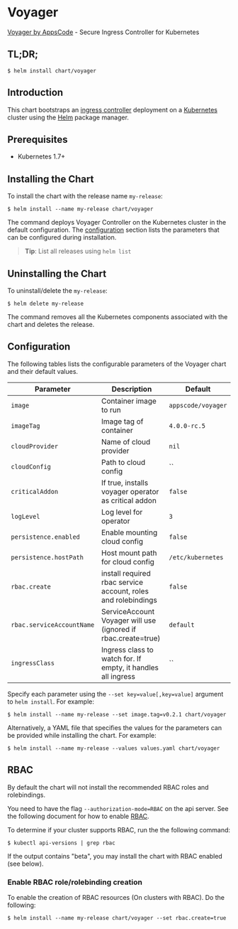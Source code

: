 # Voyager
[Voyager by AppsCode](https://github.com/appscode/voyager) - Secure Ingress Controller for Kubernetes

## TL;DR;

```console
$ helm install chart/voyager
```

## Introduction

This chart bootstraps an [ingress controller](https://github.com/appscode/voyager) deployment on a [Kubernetes](http://kubernetes.io) cluster using the [Helm](https://helm.sh) package manager.


## Prerequisites

- Kubernetes 1.7+

## Installing the Chart
To install the chart with the release name `my-release`:
```console
$ helm install --name my-release chart/voyager
```
The command deploys Voyager Controller on the Kubernetes cluster in the default configuration. The [configuration](#configuration) section lists the parameters that can be configured during installation.

> **Tip**: List all releases using `helm list`

## Uninstalling the Chart

To uninstall/delete the `my-release`:

```console
$ helm delete my-release
```

The command removes all the Kubernetes components associated with the chart and deletes the release.

## Configuration

The following tables lists the configurable parameters of the Voyager chart and their default values.


| Parameter                 | Description                                                   | Default            |
| --------------------------| ------------------------------------------------------------- | ------------------ |
| `image`                   | Container image to run                                        | `appscode/voyager` |
| `imageTag`                | Image tag of container                                        | `4.0.0-rc.5`       |
| `cloudProvider`           | Name of cloud provider                                        | `nil`              |
| `cloudConfig`             | Path to cloud config                                          | ``                 |
| `criticalAddon`           | If true, installs voyager operator as critical addon          | `false`            |
| `logLevel`                | Log level for operator                                        | `3`                |
| `persistence.enabled`     | Enable mounting cloud config                                  | `false`            |
| `persistence.hostPath`    | Host mount path for cloud config                              | `/etc/kubernetes`  |
| `rbac.create`             | install required rbac service account, roles and rolebindings | `false`            |
| `rbac.serviceAccountName` | ServiceAccount Voyager will use (ignored if rbac.create=true) | `default`          |
| `ingressClass`            | Ingress class to watch for. If empty, it handles all ingress  | ``                 |


Specify each parameter using the `--set key=value[,key=value]` argument to `helm install`. For example:

```console
$ helm install --name my-release --set image.tag=v0.2.1 chart/voyager
```

Alternatively, a YAML file that specifies the values for the parameters can be provided while
installing the chart. For example:

```console
$ helm install --name my-release --values values.yaml chart/voyager
```

## RBAC
By default the chart will not install the recommended RBAC roles and rolebindings.

You need to have the flag `--authorization-mode=RBAC` on the api server. See the following document for how to enable [RBAC](https://kubernetes.io/docs/admin/authorization/rbac/).

To determine if your cluster supports RBAC, run the the following command:

```console
$ kubectl api-versions | grep rbac
```

If the output contains "beta", you may install the chart with RBAC enabled (see below).

### Enable RBAC role/rolebinding creation

To enable the creation of RBAC resources (On clusters with RBAC). Do the following:

```console
$ helm install --name my-release chart/voyager --set rbac.create=true
```
